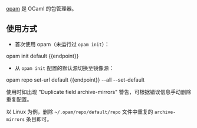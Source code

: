 [opam](https://opam.ocaml.org) 是 OCaml 的包管理器。

## 使用方式

- 首次使用 opam（未运行过 `opam init`）：

<tmpl z-lang="bash">
opam init default {{endpoint}}
</tmpl>

- 从 `opam init` 配置的默认源切换至镜像源：

<tmpl z-lang="bash">
opam repo set-url default {{endpoint}} --all --set-default
</tmpl>

使用时如出现 "Duplicate field archive-mirrors" 警告，可根据错误信息手动删除重复配置。

以 Linux 为例，删除 `~/.opam/repo/default/repo` 文件中重复的 `archive-mirrors` 条目即可。
